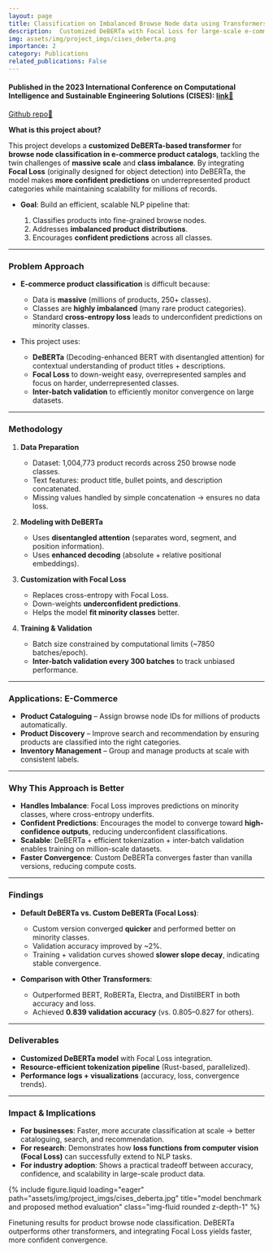 ```yaml
---
layout: page
title: Classification on Imbalanced Browse Node data using Transformers
description:  Customized DeBERTa with Focal Loss for large-scale e-commerce browse node classification, improving convergence, confidence, and performance on imbalanced product data.
img: assets/img/project_imgs/cises_deberta.png
importance: 2
category: Publications
related_publications: False
---
```


#### Published in the 2023 International Conference on Computational Intelligence and Sustainable Engineering Solutions (CISES): [link🔗](https://ieeexplore.ieee.org/document/10183484)

[Github repo🔗](https://github.com/kumar-selvakumaran/AR_enabled_textbooks)


**What is this project about?**

This project develops a **customized DeBERTa-based transformer** for **browse node classification in e-commerce product catalogs**, tackling the twin challenges of **massive scale** and **class imbalance**. By integrating **Focal Loss** (originally designed for object detection) into DeBERTa, the model makes **more confident predictions** on underrepresented product categories while maintaining scalability for millions of records.

* **Goal**: Build an efficient, scalable NLP pipeline that:

  1. Classifies products into fine-grained browse nodes.
  2. Addresses **imbalanced product distributions**.
  3. Encourages **confident predictions** across all classes.

---

### Problem Approach

* **E-commerce product classification** is difficult because:

  * Data is **massive** (millions of products, 250+ classes).
  * Classes are **highly imbalanced** (many rare product categories).
  * Standard **cross-entropy loss** leads to underconfident predictions on minority classes.

* This project uses:

  * **DeBERTa** (Decoding-enhanced BERT with disentangled attention) for contextual understanding of product titles + descriptions.
  * **Focal Loss** to down-weight easy, overrepresented samples and focus on harder, underrepresented classes.
  * **Inter-batch validation** to efficiently monitor convergence on large datasets.

---

### Methodology

1. **Data Preparation**

   * Dataset: 1,004,773 product records across 250 browse node classes.
   * Text features: product title, bullet points, and description concatenated.
   * Missing values handled by simple concatenation → ensures no data loss.

2. **Modeling with DeBERTa**

   * Uses **disentangled attention** (separates word, segment, and position information).
   * Uses **enhanced decoding** (absolute + relative positional embeddings).

3. **Customization with Focal Loss**

   * Replaces cross-entropy with Focal Loss.
   * Down-weights **underconfident predictions**.
   * Helps the model **fit minority classes** better.

4. **Training & Validation**

   * Batch size constrained by computational limits (\~7850 batches/epoch).
   * **Inter-batch validation every 300 batches** to track unbiased performance.

---

### Applications: E-Commerce

* **Product Cataloguing** – Assign browse node IDs for millions of products automatically.
* **Product Discovery** – Improve search and recommendation by ensuring products are classified into the right categories.
* **Inventory Management** – Group and manage products at scale with consistent labels.

---

### Why This Approach is Better

* **Handles Imbalance**: Focal Loss improves predictions on minority classes, where cross-entropy underfits.
* **Confident Predictions**: Encourages the model to converge toward **high-confidence outputs**, reducing underconfident classifications.
* **Scalable**: DeBERTa + efficient tokenization + inter-batch validation enables training on million-scale datasets.
* **Faster Convergence**: Custom DeBERTa converges faster than vanilla versions, reducing compute costs.

---

### Findings

* **Default DeBERTa vs. Custom DeBERTa (Focal Loss)**:

  * Custom version converged **quicker** and performed better on minority classes.
  * Validation accuracy improved by \~2%.
  * Training + validation curves showed **slower slope decay**, indicating stable convergence.

* **Comparison with Other Transformers**:

  * Outperformed BERT, RoBERTa, Electra, and DistilBERT in both accuracy and loss.
  * Achieved **0.839 validation accuracy** (vs. 0.805–0.827 for others).

---

### Deliverables

* **Customized DeBERTa model** with Focal Loss integration.
* **Resource-efficient tokenization pipeline** (Rust-based, parallelized).
* **Performance logs + visualizations** (accuracy, loss, convergence trends).

---

### Impact & Implications

* **For businesses**: Faster, more accurate classification at scale → better cataloguing, search, and recommendation.
* **For research**: Demonstrates how **loss functions from computer vision (Focal Loss)** can successfully extend to NLP tasks.
* **For industry adoption**: Shows a practical tradeoff between accuracy, confidence, and scalability in large-scale product data.

{% include figure.liquid loading="eager" path="assets/img/project_imgs/cises_deberta.jpg" title="model benchmark and proposed method evaluation" class="img-fluid rounded z-depth-1" %}
<div class="caption">
    Finetuning results for product browse node classification. DeBERTa outperforms other transformers, and integrating Focal Loss yields faster, more confident convergence.
</div>